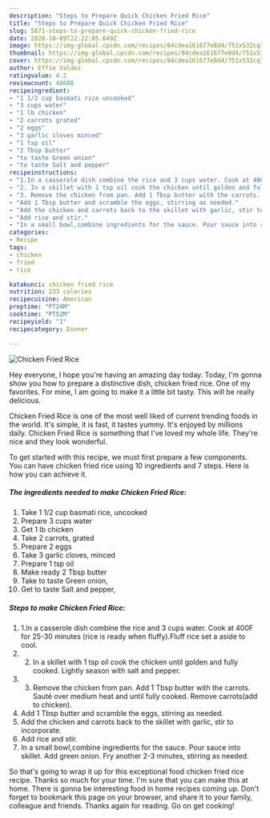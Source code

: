 ```yaml
---
description: "Steps to Prepare Quick Chicken Fried Rice"
title: "Steps to Prepare Quick Chicken Fried Rice"
slug: 5871-steps-to-prepare-quick-chicken-fried-rice
date: 2020-10-09T22:22:05.649Z
image: https://img-global.cpcdn.com/recipes/84cdea161677e8d4/751x532cq70/chicken-fried-rice-recipe-main-photo.jpg
thumbnail: https://img-global.cpcdn.com/recipes/84cdea161677e8d4/751x532cq70/chicken-fried-rice-recipe-main-photo.jpg
cover: https://img-global.cpcdn.com/recipes/84cdea161677e8d4/751x532cq70/chicken-fried-rice-recipe-main-photo.jpg
author: Effie Valdez
ratingvalue: 4.2
reviewcount: 48688
recipeingredient:
- "1 1/2 cup basmati rice uncooked"
- "3 cups water"
- "1 lb chicken"
- "2 carrots grated"
- "2 eggs"
- "3 garlic cloves minced"
- "1 tsp oil"
- "2 Tbsp butter"
- "to taste Green onion"
- "to taste Salt and pepper"
recipeinstructions:
- "1.In a casserole dish combine the rice and 3 cups water. Cook at 400F for 25-30 minutes (rice is ready when fluffy).Fluff rice set a aside to cool."
- "2. In a skillet with 1 tsp oil cook the chicken until golden and fully cooked. Lightly season with salt and pepper."
- "3. Remove the chicken from pan. Add 1 Tbsp butter with the carrots. Sauté over medium heat and until fully cooked. Remove carrots(add to chicken)."
- "Add 1 Tbsp butter and scramble the eggs, stirring as needed."
- "Add the chicken and carrots back to the skillet with garlic, stir to incorporate."
- "Add rice and stir."
- "In a small bowl,combine ingredients for the sauce. Pour sauce into skillet. Add green onion. Fry another 2-3 minutes, stirring as needed."
categories:
- Recipe
tags:
- chicken
- fried
- rice

katakunci: chicken fried rice 
nutrition: 233 calories
recipecuisine: American
preptime: "PT24M"
cooktime: "PT52M"
recipeyield: "1"
recipecategory: Dinner

---
```



![Chicken Fried Rice](https://img-global.cpcdn.com/recipes/84cdea161677e8d4/751x532cq70/chicken-fried-rice-recipe-main-photo.jpg)

Hey everyone, I hope you're having an amazing day today. Today, I'm gonna show you how to prepare a distinctive dish, chicken fried rice. One of my favorites. For mine, I am going to make it a little bit tasty. This will be really delicious.

Chicken Fried Rice is one of the most well liked of current trending foods in the world. It's simple, it is fast, it tastes yummy. It's enjoyed by millions daily. Chicken Fried Rice is something that I've loved my whole life. They're nice and they look wonderful.




To get started with this recipe, we must first prepare a few components. You can have chicken fried rice using 10 ingredients and 7 steps. Here is how you can achieve it.

<!--inarticleads1-->

##### The ingredients needed to make Chicken Fried Rice:

1. Take 1 1/2 cup basmati rice, uncooked
1. Prepare 3 cups water
1. Get 1 lb chicken
1. Take 2 carrots, grated
1. Prepare 2 eggs
1. Take 3 garlic cloves, minced
1. Prepare 1 tsp oil
1. Make ready 2 Tbsp butter
1. Take to taste Green onion,
1. Get to taste Salt and pepper,




<!--inarticleads2-->

##### Steps to make Chicken Fried Rice:

1. 1.In a casserole dish combine the rice and 3 cups water. Cook at 400F for 25-30 minutes (rice is ready when fluffy).Fluff rice set a aside to cool.
1. 2. In a skillet with 1 tsp oil cook the chicken until golden and fully cooked. Lightly season with salt and pepper.
1. 3. Remove the chicken from pan. Add 1 Tbsp butter with the carrots. Sauté over medium heat and until fully cooked. Remove carrots(add to chicken).
1. Add 1 Tbsp butter and scramble the eggs, stirring as needed.
1. Add the chicken and carrots back to the skillet with garlic, stir to incorporate.
1. Add rice and stir.
1. In a small bowl,combine ingredients for the sauce. Pour sauce into skillet. Add green onion. Fry another 2-3 minutes, stirring as needed.




So that's going to wrap it up for this exceptional food chicken fried rice recipe. Thanks so much for your time. I'm sure that you can make this at home. There is gonna be interesting food in home recipes coming up. Don't forget to bookmark this page on your browser, and share it to your family, colleague and friends. Thanks again for reading. Go on get cooking!
